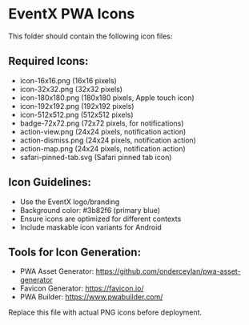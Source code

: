 # EventX PWA Icons
This folder should contain the following icon files:

## Required Icons:
- icon-16x16.png (16x16 pixels)
- icon-32x32.png (32x32 pixels) 
- icon-180x180.png (180x180 pixels, Apple touch icon)
- icon-192x192.png (192x192 pixels)
- icon-512x512.png (512x512 pixels)
- badge-72x72.png (72x72 pixels, for notifications)
- action-view.png (24x24 pixels, notification action)
- action-dismiss.png (24x24 pixels, notification action)
- action-map.png (24x24 pixels, notification action)
- safari-pinned-tab.svg (Safari pinned tab icon)

## Icon Guidelines:
- Use the EventX logo/branding
- Background color: #3b82f6 (primary blue)
- Ensure icons are optimized for different contexts
- Include maskable icon variants for Android

## Tools for Icon Generation:
- PWA Asset Generator: https://github.com/onderceylan/pwa-asset-generator
- Favicon Generator: https://favicon.io/
- PWA Builder: https://www.pwabuilder.com/

Replace this file with actual PNG icons before deployment.

